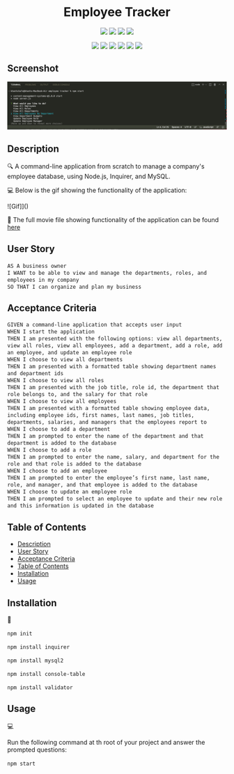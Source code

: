 <h1 align="center">Employee Tracker</h1>
   
  
<p align="center">
    <img src="https://img.shields.io/github/repo-size/nguyendinhkhanhha296/employee-tracker" />
    <img src="https://img.shields.io/github/languages/top/nguyendinhkhanhha296/employee-tracker"  />
    <img src="https://img.shields.io/github/issues/nguyendinhkhanhha296/employee-tracker" />
    <img src="https://img.shields.io/github/last-commit/nguyendinhkhanhha296/employee-tracker" >
</p>
  
<p align="center">
    <img src="https://img.shields.io/badge/Javascript-yellow" />
    <img src="https://img.shields.io/badge/jQuery-blue"  />
    <img src="https://img.shields.io/badge/mySQL-purple"  />
    <img src="https://img.shields.io/badge/-Node.js-green" />
    <img src="https://img.shields.io/badge/-inquirer-red" >
    <img src="https://img.shields.io/badge/-json-orange" />
</p>

## Screenshot

![Screenshot](./Assets/Screen%20Shot%202022-09-08%20at%201.38.14%20PM.png)
   
## Description
  
🔍 A command-line application from scratch to manage a company's employee database, using Node.js, Inquirer, and MySQL.  
  
💻 Below is the gif showing the functionality of the application:
  
![Gif]]()
  
🎥 The full movie file showing functionality of the application can be found [here](./Assets/Screen%20Recording%202022-09-08%20at%202.01.36%20PM.mov)  
  
## User Story
  
```
AS A business owner
I WANT to be able to view and manage the departments, roles, and employees in my company
SO THAT I can organize and plan my business 
```
  
## Acceptance Criteria
  
``` 
GIVEN a command-line application that accepts user input
WHEN I start the application
THEN I am presented with the following options: view all departments, view all roles, view all employees, add a department, add a role, add an employee, and update an employee role
WHEN I choose to view all departments
THEN I am presented with a formatted table showing department names and department ids
WHEN I choose to view all roles
THEN I am presented with the job title, role id, the department that role belongs to, and the salary for that role
WHEN I choose to view all employees
THEN I am presented with a formatted table showing employee data, including employee ids, first names, last names, job titles, departments, salaries, and managers that the employees report to
WHEN I choose to add a department
THEN I am prompted to enter the name of the department and that department is added to the database
WHEN I choose to add a role
THEN I am prompted to enter the name, salary, and department for the role and that role is added to the database
WHEN I choose to add an employee
THEN I am prompted to enter the employee’s first name, last name, role, and manager, and that employee is added to the database
WHEN I choose to update an employee role
THEN I am prompted to select an employee to update and their new role and this information is updated in the database
```
  
## Table of Contents
- [Description](#description)
- [User Story](#user-story)
- [Acceptance Criteria](#acceptance-criteria)
- [Table of Contents](#table-of-contents)
- [Installation](#installation)
- [Usage](#usage)

## Installation
💾   
  
`npm init`
  
`npm install inquirer`

`npm install mysql2`

`npm install console-table`

`npm install validator`
  
## Usage
💻   
  
Run the following command at th root of your project and answer the prompted questions:
  
`npm start`